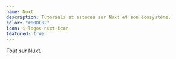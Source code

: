 ```yaml
---
name: Nuxt
description: Tutoriels et astuces sur Nuxt et son écosystème.
color: "#00DC82"
icon: i-logos-nuxt-icon
featured: true
---
```


Tout sur Nuxt.
